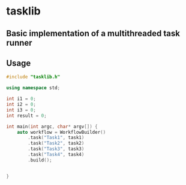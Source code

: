 # tasklib

## Basic implementation of a multithreaded task runner

## Usage

```cpp
#include "tasklib.h"

using namespace std;

int i1 = 0;
int i2 = 0;
int i3 = 0;
int result = 0;

int main(int argc, char* argv[]) {
	auto workflow = WorkflowBuilder()
		.task("Task1", task1)
		.task("Task2", task2)
		.task("Task3", task3)
		.task("Task4", task4)
		.build();


}
```